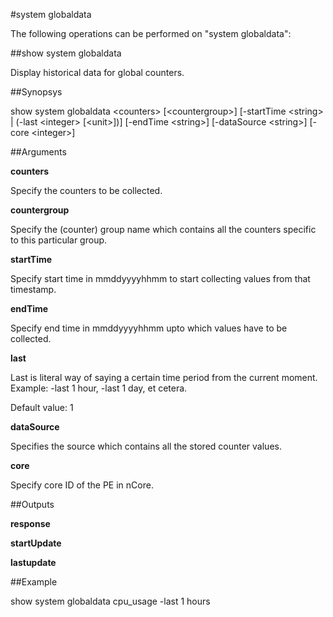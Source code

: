 #system globaldata

The following operations can be performed on "system globaldata":


##show system globaldata

Display historical data for global counters.


##Synopsys

show system globaldata &lt;counters> [&lt;countergroup>] [-startTime &lt;string> | (-last &lt;integer>  [&lt;unit>])] [-endTime &lt;string>] [-dataSource &lt;string>] [-core &lt;integer>]


##Arguments

<b>counters</b>
Specify the counters to be collected.

<b>countergroup</b>
Specify the (counter) group name which contains all the counters specific to this particular group.

<b>startTime</b>
Specify start time in mmddyyyyhhmm to start collecting values from that timestamp.

<b>endTime</b>
Specify end time in mmddyyyyhhmm upto which values have to be collected.

<b>last</b>
Last is literal way of saying a certain time period from the current moment. Example: -last 1 hour, -last 1 day, et cetera.
Default value: 1

<b>dataSource</b>
Specifies the source which contains all the stored counter values.

<b>core</b>
Specify core ID of the PE in nCore.



##Outputs

<b>response</b>

<b>startUpdate</b>

<b>lastupdate</b>



##Example

show system globaldata cpu_usage -last 1 hours

